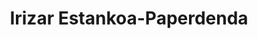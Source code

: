 ---
title: "Irizar Estankoa-Paperdenda"
url: /onati/irizar-estankoa-paperdenda/
shop: Schreibwaren
---